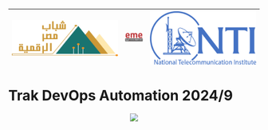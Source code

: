 | ![Image 1](Day%201/Report/1.svg) | ![Image 2](Day%201/Report/2.png) | ![Image 3](Day%201/Report/3.svg) |
|--------------------------------------|--------------------------------------|--------------------------------------|

# Trak DevOps Automation **2024/9**

<p align="center">
  <a href="https://skillicons.dev">
    <img src="https://skillicons.dev/icons?i=linux,vim,bash,vscode" />
  </a>
</p>
